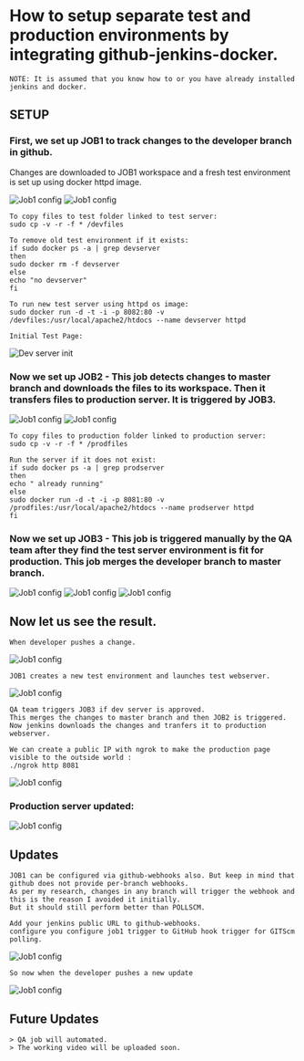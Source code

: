 # How to setup separate test and production environments by integrating github-jenkins-docker.

```
NOTE: It is assumed that you know how to or you have already installed jenkins and docker.
```

## SETUP

### First, we set up JOB1 to track changes to the developer branch in github.
Changes are downloaded to JOB1 workspace and a fresh test environment is set up using docker httpd image.

![Job1 config](/images/2.jpg)
![Job1 config](/images/3.jpg)

```
To copy files to test folder linked to test server:
sudo cp -v -r -f * /devfiles

To remove old test environment if it exists:
if sudo docker ps -a | grep devserver
then
sudo docker rm -f devserver
else
echo "no devserver"
fi

To run new test server using httpd os image:
sudo docker run -d -t -i -p 8082:80 -v /devfiles:/usr/local/apache2/htdocs --name devserver httpd
```

```
Initial Test Page:
```
![Dev server init](/images/1.jpg)


### Now we set up JOB2 - This job detects changes to master branch and downloads the files to its workspace. Then it transfers files to production server. It is triggered by JOB3.
![Job1 config](/images/6.jpg)
![Job1 config](/images/5.jpg)

```
To copy files to production folder linked to production server:
sudo cp -v -r -f * /prodfiles

Run the server if it does not exist:
if sudo docker ps -a | grep prodserver
then
echo " already running"
else
sudo docker run -d -t -i -p 8081:80 -v /prodfiles:/usr/local/apache2/htdocs --name prodserver httpd
fi
```

### Now we set up JOB3 - This job is triggered manually by the QA team after they find the test server environment is fit for production. This job merges the developer branch to master branch.
![Job1 config](/images/7.jpg)
![Job1 config](/images/8.jpg)
![Job1 config](/images/9.jpg)


## Now let us see the result.

```
When developer pushes a change.
```
![Job1 config](/images/11.jpg)

```
JOB1 creates a new test environment and launches test webserver.
```
![Job1 config](/images/12.jpg)

```
QA team triggers JOB3 if dev server is approved.
This merges the changes to master branch and then JOB2 is triggered.
Now jenkins downloads the changes and tranfers it to production webserver.
```
```
We can create a public IP with ngrok to make the production page visible to the outside world :
./ngrok http 8081
```
![Job1 config](/images/14.jpg)


### Production server updated:
![Job1 config](/images/15.jpg)


## Updates
```
JOB1 can be configured via github-webhooks also. But keep in mind that github does not provide per-branch webhooks.
As per my research, changes in any branch will trigger the webhook and this is the reason I avoided it initially.
But it should still perform better than POLLSCM.
```
```
Add your jenkins public URL to github-webhooks.
configure you configure job1 trigger to GitHub hook trigger for GITScm polling.
```
![Job1 config](/images/19.jpg)
```
So now when the developer pushes a new update
```
![Job1 config](/images/21.jpg)


## Future Updates
```
> QA job will automated.
> The working video will be uploaded soon.
```
